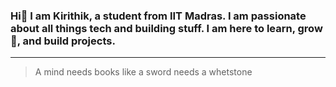 ### Hi👋 I am Kirithik, a student from IIT Madras. I am passionate about all things tech and building stuff. I am here to learn, grow 🌱, and build projects.

<!--
**KirithikRaj/KirithikRaj** is a ✨ _special_ ✨ repository because its `README.md` (this file) appears on your GitHub profile.

Here are some ideas to get you started:

- 🔭 I’m currently working on ...
- 🌱 I’m currently learning ...
- 👯 I’m looking to collaborate on ...
- 🤔 I’m looking for help with ...
- 💬 Ask me about ...
- 📫 How to reach me: ...
- 😄 Pronouns: ...
- ⚡ Fun fact: ...
-->

-----
>A mind needs books like a sword needs a whetstone
